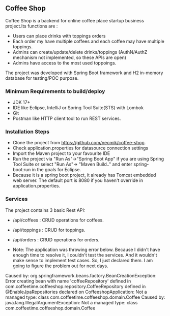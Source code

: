 ## Coffee Shop

Coffee Shop is a backend for online coffee place startup business project.Its functions are :
* Users can place drinks with toppings orders
* Each order my have multiple coffees and each coffee may have multiple toppings.
* Admins can create/update/delete drinks/toppings (AuthN/AuthZ mechanism not implemented, so these APIs are open)
* Admins have access to the most used toppoings.

The project was developed with Spring Boot framework and H2 in-memory database for testing/POC purpose. 

### Minimum Requirements to build/deploy
* JDK 17+
* IDE like Eclipse, IntelliJ or Spring Tool Suite(STS) with Lombok
* Git
* Postman like HTTP client tool to run REST services. 

### Installation Steps

* Clone the project from https://github.com/necmik/coffee-shop. 
* Check application.properties for datasource connection settings
* Import the Maven project to your favourite IDE
* Run the project via "Run As"->"Spring Boot App" if you are using Spring Tool Suite or select "Run As"-> "Maven Build.." and enter spring-boot:run in the goals for Eclipse.
* Because it is a spring boot project, it already has Tomcat embedded web server. The default port is 8080 if you haven't override in application.properties.
 
### Services

The project contains 3 basic Rest API:

* /api/coffees : CRUD operations for coffees.
  
* /api/toppings : CRUD for toppings.

* /api/orders : CRUD operations for orders.
 
- Note: The application was throwing error below. Because I didn't have enough time to resolve it, I couldn't test the services. And it wouldn't make sense to implement test cases. So, I just declared them. I am going to figure the problem out for next days.
 
 Caused by: org.springframework.beans.factory.BeanCreationException: Error creating bean with name 'coffeeRepository' defined in com.coffeetime.coffeeshop.repository.CoffeeRepository defined in @EnableJpaRepositories declared on CoffeeshopApplication: Not a managed type: class com.coffeetime.coffeeshop.domain.Coffee
Caused by: java.lang.IllegalArgumentException: Not a managed type: class com.coffeetime.coffeeshop.domain.Coffee